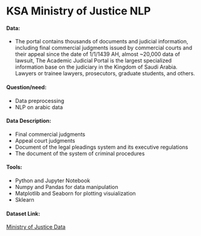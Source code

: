 # KSA Ministry of Justice NLP

#### Data:
* The portal contains thousands of documents and judicial information, including final commercial judgments issued by commercial courts and their appeal since the date of 1/1/1439 AH, almost ~20,000 data of lawsuit, The Academic Judicial Portal is the largest specialized information base on the judiciary in the Kingdom of Saudi Arabia. Lawyers or trainee lawyers, prosecutors, graduate students, and others.

#### Question/need:
* Data preprocessing
* NLP on arabic data

#### Data Description:
* Final commercial judgments
* Appeal court judgments
* Document of the legal pleadings system and its executive regulations
* The document of the system of criminal procedures


#### Tools:
*	Python and Jupyter Notebook 
*	Numpy and Pandas for data manipulation 
*	Matplotlib and Seaborn for plotting visuialization 
*	Sklearn

#### Dataset Link:
[Ministry of Justice Data](https://sjp.moj.gov.sa/Filter?isFilterButtonClicked=True)

